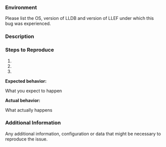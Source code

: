 ### Environment

Please list the OS, version of LLDB and version of LLEF under which this bug was experienced.

### Description

<!-- Description of the issue -->

### Steps to Reproduce

1. <!-- First Step -->
2. <!-- Second Step -->
3. <!-- and so on… -->

**Expected behavior:**

What you expect to happen

**Actual behavior:**

What actually happens

### Additional Information

Any additional information, configuration or data that might be necessary to reproduce the issue.